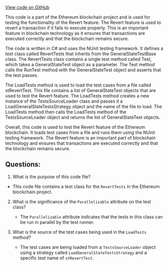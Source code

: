 [View code on GitHub](https://github.com/nethermindeth/nethermind/Ethereum.Blockchain.Test/RevertTests.cs)

This code is a part of the Ethereum blockchain project and is used for testing the functionality of the Revert feature. The Revert feature is used to revert a transaction if it fails to execute properly. This is an important feature in blockchain technology as it ensures that transactions are executed correctly and that the blockchain remains secure.

The code is written in C# and uses the NUnit testing framework. It defines a test class called RevertTests that inherits from the GeneralStateTestBase class. The RevertTests class contains a single test method called Test, which takes a GeneralStateTest object as a parameter. The Test method calls the RunTest method with the GeneralStateTest object and asserts that the test passes.

The LoadTests method is used to load the test cases from a file called stRevertTest. This file contains a list of GeneralStateTest objects that are used to test the Revert feature. The LoadTests method creates a new instance of the TestsSourceLoader class and passes it a LoadGeneralStateTestsStrategy object and the name of the file to load. The LoadTests method then calls the LoadTests method of the TestsSourceLoader object and returns the list of GeneralStateTest objects.

Overall, this code is used to test the Revert feature of the Ethereum blockchain. It loads test cases from a file and runs them using the NUnit testing framework. The Revert feature is an important part of blockchain technology and ensures that transactions are executed correctly and that the blockchain remains secure.
## Questions: 
 1. What is the purpose of this code file?
   - This code file contains a test class for the `RevertTests` in the Ethereum blockchain project.

2. What is the significance of the `Parallelizable` attribute on the test class?
   - The `Parallelizable` attribute indicates that the tests in this class can be run in parallel by the test runner.

3. What is the source of the test cases being used in the `LoadTests` method?
   - The test cases are being loaded from a `TestsSourceLoader` object using a strategy called `LoadGeneralStateTestsStrategy` and a specific test name of `stRevertTest`.